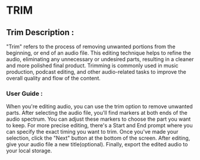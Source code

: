 # TRIM

## Trim Description :

"Trim" refers to the process of removing unwanted portions from the beginning, or end of an audio file. This editing technique helps to refine the audio, eliminating any unnecessary or undesired parts, resulting in a cleaner and more polished final product. Trimming is commonly used in music production, podcast editing, and other audio-related tasks to improve the overall quality and flow of the content.

### User Guide :

When you're editing audio, you can use the trim option to remove unwanted parts. After selecting the audio file, you'll find markers at both ends of the audio spectrum. You can adjust these markers to choose the part you want to keep. For more precise editing, there's a Start and End prompt where you can specify the exact timing you want to trim. Once you've made your selection, click the "Next" button at the bottom of the screen. After editing, give your audio file a new title(optional). Finally, export the edited audio to your local storage.

